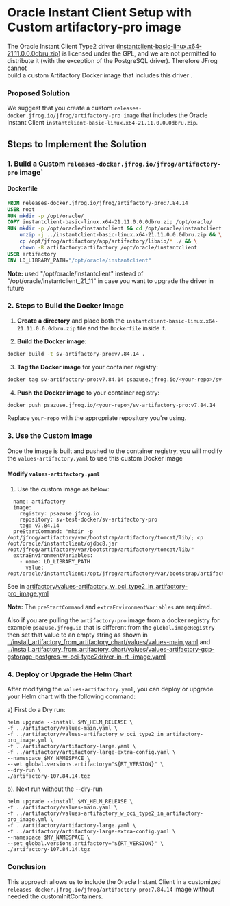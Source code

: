 # Oracle Instant Client Setup with Custom artifactory-pro image

The Oracle Instant Client Type2 driver ([instantclient-basic-linux.x64-21.11.0.0.0dbru.zip](https://download.oracle.com/otn_software/linux/instantclient/2111000/instantclient-basic-linux.x64-21.11.0.0.0dbru.zip)) is licensed under the 
GPL, and we are not permitted to distribute it (with the exception of the PostgreSQL driver). Therefore JFrog cannot  
build a custom Artifactory Docker image that includes this driver .

### Proposed Solution

We suggest that you create a custom  `releases-docker.jfrog.io/jfrog/artifactory-pro image`  that includes the Oracle 
Instant Client `instantclient-basic-linux.x64-21.11.0.0.0dbru.zip`. 

## Steps to Implement the Solution

### 1. Build a Custom `releases-docker.jfrog.io/jfrog/artifactory-pro` image`


#### Dockerfile

```Dockerfile
FROM releases-docker.jfrog.io/jfrog/artifactory-pro:7.84.14
USER root
RUN mkdir -p /opt/oracle/
COPY instantclient-basic-linux.x64-21.11.0.0.0dbru.zip /opt/oracle/
RUN mkdir -p /opt/oracle/instantclient && cd /opt/oracle/instantclient && \
    unzip -j ../instantclient-basic-linux.x64-21.11.0.0.0dbru.zip && \
    cp /opt/jfrog/artifactory/app/artifactory/libaio/* ./ && \
    chown -R artifactory:artifactory /opt/oracle/instantclient
USER artifactory
ENV LD_LIBRARY_PATH="/opt/oracle/instantclient"
```
**Note:** used "/opt/oracle/instantclient" instead of "/opt/oracle/instantclient_21_11" in case you want to upgrade 
the driver in future

### 2. Steps to Build the Docker Image

1. **Create a directory** and place both the `instantclient-basic-linux.x64-21.11.0.0.0dbru.zip` file and the `Dockerfile` inside it.

2. **Build the Docker image**:

```bash
docker build -t sv-artifactory-pro:v7.84.14 .
```

3. **Tag the Docker image** for your container registry:

```bash
docker tag sv-artifactory-pro:v7.84.14 psazuse.jfrog.io/<your-repo>/sv-artifactory-pro:v7.84.14
```

4. **Push the Docker image** to your container registry:

```bash
docker push psazuse.jfrog.io/<your-repo>/sv-artifactory-pro:v7.84.14
```

Replace `your-repo` with the appropriate repository you're using.

### 3. Use the Custom Image 

Once the image is built and pushed to the container registry, you will modify the `values-artifactory.yaml` to use this custom Docker image 

#### Modify `values-artifactory.yaml`

1. Use the custom image  as below:
```artifactory:
  name: artifactory
  image:
    registry: psazuse.jfrog.io
    repository: sv-test-docker/sv-artifactory-pro
    tag: v7.84.14
  preStartCommand: "mkdir -p /opt/jfrog/artifactory/var/bootstrap/artifactory/tomcat/lib/; cp /opt/oracle/instantclient/ojdbc8.jar /opt/jfrog/artifactory/var/bootstrap/artifactory/tomcat/lib/"
  extraEnvironmentVariables:
    - name: LD_LIBRARY_PATH
      value: /opt/oracle/instantclient:/opt/jfrog/artifactory/var/bootstrap/artifactory/tomcat/lib
```
See  in [artifactory/values-artifactory_w_oci_type2_in_artifactory-pro_image.yml](artifactory/values-artifactory_w_oci_type2_in_artifactory-pro_image.yml)

**Note:** The `preStartCommand` and `extraEnvironmentVariables` are required.

Also if you are pulling the `artifactory-pro` image from a  docker registry for example `psazuse.jfrog.io` that is different from the 
`global.imageRegistry` then set that value to an empty string as shown  in [../install_artifactory_from_artifactory_chart/values/values-main.yaml](../install_artifactory_from_artifactory_chart/values/values-main.yaml) and [../install_artifactory_from_artifactory_chart/values/values-artifactory-gcp-gstorage-postgres-w-oci-type2driver-in-rt
-image.yaml](../install_artifactory_from_artifactory_chart/values/values-artifactory-gcp-gstorage-postgres-w-oci-type2driver-in-rt-image.yaml)

### 4. Deploy or Upgrade the Helm Chart

After modifying the `values-artifactory.yaml`, you can deploy or upgrade your Helm chart with the following command:

a) First do a Dry run:
```
helm upgrade --install $MY_HELM_RELEASE \
-f ../artifactory/values-main.yaml \
-f ../artifactory/values-artifactory_w_oci_type2_in_artifactory-pro_image.yml \
-f ../artifactory/artifactory-large.yaml \
-f ../artifactory/artifactory-large-extra-config.yaml \
--namespace $MY_NAMESPACE \
--set global.versions.artifactory="${RT_VERSION}" \
--dry-run \
./artifactory-107.84.14.tgz
```
b). Next run without the --dry-run
```
helm upgrade --install $MY_HELM_RELEASE \
-f ../artifactory/values-main.yaml \
-f ../artifactory/values-artifactory_w_oci_type2_in_artifactory-pro_image.yml \
-f ../artifactory/artifactory-large.yaml \
-f ../artifactory/artifactory-large-extra-config.yaml \
--namespace $MY_NAMESPACE \
--set global.versions.artifactory="${RT_VERSION}" \
./artifactory-107.84.14.tgz
```

### Conclusion

This approach allows us to include the Oracle Instant Client in  a customized `releases-docker.jfrog.io/jfrog/artifactory-pro:7.84.14` image without needed the customInitContainers.
